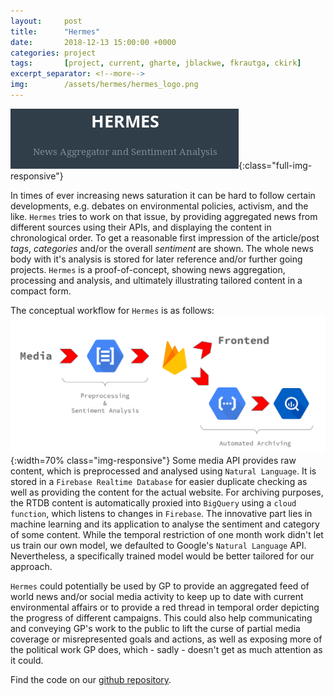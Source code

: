 ```yaml
---
layout:		post
title:		"Hermes"
date:		2018-12-13 15:00:00 +0000
categories:	project
tags:		[project, current, gharte, jblackwe, fkrautga, ckirk]
excerpt_separator: <!--more-->
img:		/assets/hermes/hermes_logo.png
---
```

![Hermes](/assets/hermes/hermes_logo.png){:class="full-img-responsive"}

In times of ever increasing news saturation it can be hard to follow certain developments, e.g. debates on environmental policies, activism, and the like. `Hermes` tries to work on that issue, by providing aggregated news from different sources using their APIs, and displaying the content in chronological order. To get a reasonable first impression of the article/post *tags*, *categories* and/or the overall *sentiment* are shown. The whole news body with it's analysis is stored for later reference and/or further going projects.
`Hermes` is a proof-of-concept, showing news aggregation, processing and analysis, and ultimately illustrating tailored content in a compact form. 

The conceptual workflow for `Hermes` is as follows:
![workflow](/assets/hermes/hermes_backend.png){:width=70% class="img-responsive"}
Some media API provides raw content, which is preprocessed and analysed using `Natural Language`. It is stored in a `Firebase Realtime Database` for easier duplicate checking as well as providing the content for the actual website. For archiving purposes, the RTDB content is automatically proxied into `BigQuery` using a `cloud function`, which listens to changes in `Firebase`.
The innovative part lies in machine learning and its application to analyse the sentiment and category of some content. While the temporal restriction of one month work didn't let us train our own model, we defaulted to Google's `Natural Language` API. Nevertheless, a specifically trained model would be better tailored for our approach. 

`Hermes` could potentially be used by GP to provide an aggregated feed of world news and/or social media activity to keep up to date with current environmental affairs or to provide a red thread in temporal order depicting the progress of different campaigns. 
This could also help communicating and conveying GP's work to the public to lift the curse of partial media coverage or misrepresented goals and actions, as well as exposing more of the political work GP does, which - sadly - doesn't get as much attention as it could.


Find the code on our [github repository](https://github.com/greenpeace/tl-hermes). 

